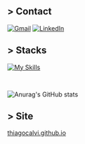 ## > Contact
[![Gmail](https://img.shields.io/badge/Gmail-D14836?style=for-the-badge&logo=gmail&logoColor=white)](mailto:thiagohcalvi@gmail.com?)
[![LinkedIn](https://img.shields.io/badge/linkedin-%230077B5.svg?style=for-the-badge&logo=linkedin&logoColor=white)](https://www.linkedin.com/in/thiagohcalvi?jobid=1234&lipi=urn%3Ali%3Apage%3Ad_jobs_easyapply_pdfgenresume%3BkusDSlCFQrOxEpTobBqCcg%3D%3D&licu=urn%3Ali%3Acontrol%3Ad_jobs_easyapply_pdfgenresume-v02_profile)
<br>

## > Stacks

[![My Skills](https://skillicons.dev/icons?i=c,java,js,py,html,css,nodejs,vscode)](https://skillicons.dev)

<br>


![Anurag's GitHub stats](https://github-readme-stats.vercel.app/api?username=thiagocalvi&show_icons=true&theme=radical)

<!-- [![Top Langs](https://github-readme-stats.vercel.app/api/top-langs/?username=thiagocalvi&layout=demo)](https://github.com/anuraghazra/github-readme-stats)
 -->
## > Site
[thiagocalvi.github.io](https://thiagocalvi.github.io/)
